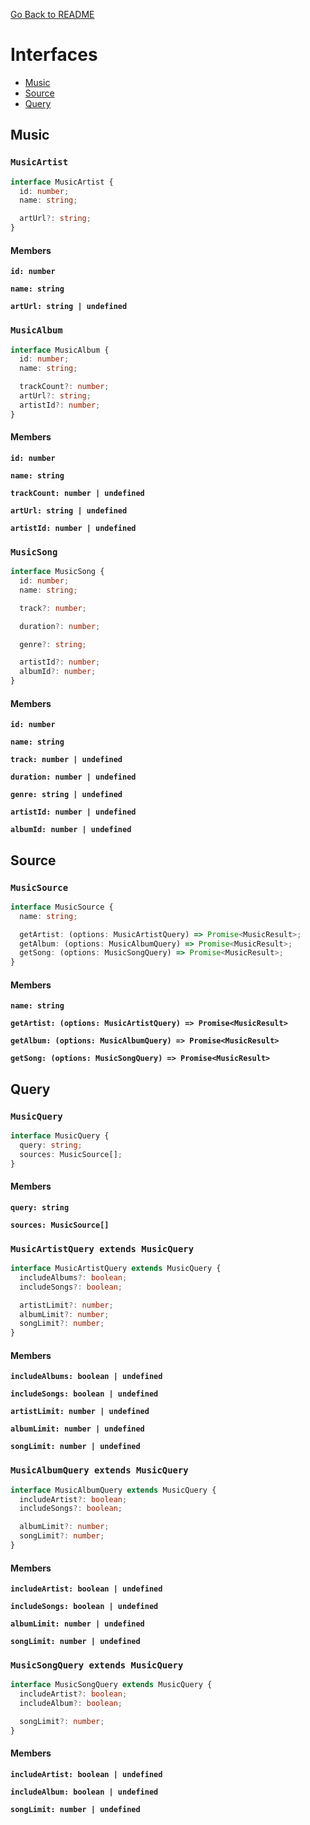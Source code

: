 [Go Back to README](../README.md)

# Interfaces

- [Music](#music)
- [Source](#source)
- [Query](#query)

<a name="music">

## **Music**

</a>

### `MusicArtist`

```ts
interface MusicArtist {
  id: number;
  name: string;

  artUrl?: string;
}
```

#### Members

**`id: number`**

**`name: string`**

**`artUrl: string | undefined`**

### `MusicAlbum`

```ts
interface MusicAlbum {
  id: number;
  name: string;

  trackCount?: number;
  artUrl?: string;
  artistId?: number;
}
```

#### Members

**`id: number`**

**`name: string`**

**`trackCount: number | undefined`**

**`artUrl: string | undefined`**

**`artistId: number | undefined`**

### `MusicSong`

```ts
interface MusicSong {
  id: number;
  name: string;

  track?: number;

  duration?: number;

  genre?: string;

  artistId?: number;
  albumId?: number;
}
```

#### Members

**`id: number`**

**`name: string`**

**`track: number | undefined`**

**`duration: number | undefined`**

**`genre: string | undefined`**

**`artistId: number | undefined`**

**`albumId: number | undefined`**

<a name="source">

## **Source**

</a>

### `MusicSource`

```ts
interface MusicSource {
  name: string;

  getArtist: (options: MusicArtistQuery) => Promise<MusicResult>;
  getAlbum: (options: MusicAlbumQuery) => Promise<MusicResult>;
  getSong: (options: MusicSongQuery) => Promise<MusicResult>;
}
```

#### Members

**`name: string`**

**`getArtist: (options: MusicArtistQuery) => Promise<MusicResult>`**

**`getAlbum: (options: MusicAlbumQuery) => Promise<MusicResult>`**

**`getSong: (options: MusicSongQuery) => Promise<MusicResult>`**

<a name="query">

## **Query**

</a>

### `MusicQuery`

```ts
interface MusicQuery {
  query: string;
  sources: MusicSource[];
}
```

#### Members

**`query: string`**

**`sources: MusicSource[]`**

### `MusicArtistQuery extends MusicQuery`

```ts
interface MusicArtistQuery extends MusicQuery {
  includeAlbums?: boolean;
  includeSongs?: boolean;

  artistLimit?: number;
  albumLimit?: number;
  songLimit?: number;
}
```

#### Members

**`includeAlbums: boolean | undefined`**

**`includeSongs: boolean | undefined`**

**`artistLimit: number | undefined`**

**`albumLimit: number | undefined`**

**`songLimit: number | undefined`**

### `MusicAlbumQuery extends MusicQuery`

```ts
interface MusicAlbumQuery extends MusicQuery {
  includeArtist?: boolean;
  includeSongs?: boolean;

  albumLimit?: number;
  songLimit?: number;
}
```

#### Members

**`includeArtist: boolean | undefined`**

**`includeSongs: boolean | undefined`**

**`albumLimit: number | undefined`**

**`songLimit: number | undefined`**

### `MusicSongQuery extends MusicQuery`

```ts
interface MusicSongQuery extends MusicQuery {
  includeArtist?: boolean;
  includeAlbum?: boolean;

  songLimit?: number;
}
```

#### Members

**`includeArtist: boolean | undefined`**

**`includeAlbum: boolean | undefined`**

**`songLimit: number | undefined`**
